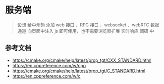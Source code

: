 # 服务端

> 设想 给中州韵 添加 web 接口 、RPC 接口 、websocket 、webRTC 数据通道
> 向页面中注入 js 即可使用，也不需要浏览器扩展
> 实时响应
> 调研 中

## 参考文档

- https://cmake.org/cmake/help/latest/prop_tgt/CXX_STANDARD.html
- https://en.cppreference.com/w/cpp
- https://cmake.org/cmake/help/latest/prop_tgt/C_STANDARD.html
- https://en.cppreference.com/w/c
